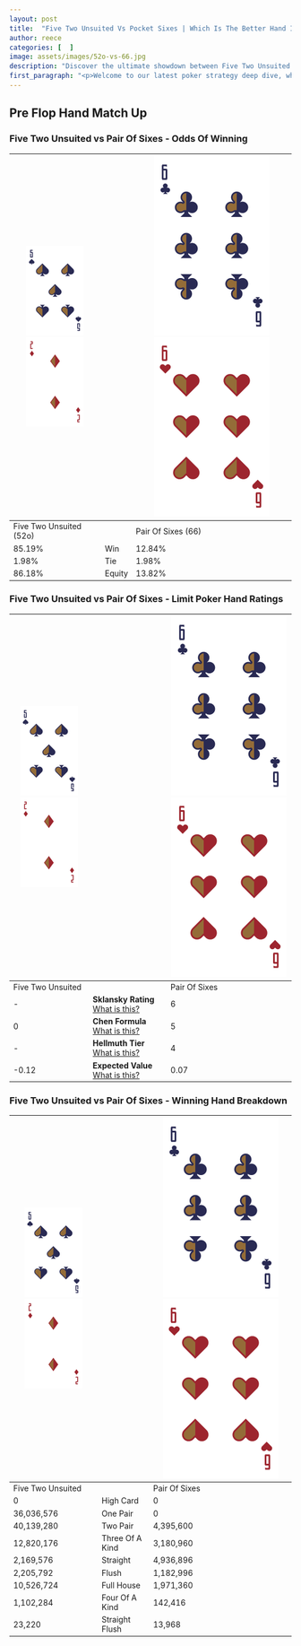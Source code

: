 ```yaml
---
layout: post
title:  "Five Two Unsuited Vs Pocket Sixes | Which Is The Better Hand In Poker? A Complete Guide"
author: reece
categories: [  ]
image: assets/images/52o-vs-66.jpg
description: "Discover the ultimate showdown between Five Two Unsuited and Pair Of Sixes in poker! Uncover the odds, strategies, and scenarios where one hand triumphs over the other. Get ready to up your poker game with this thrilling analysis."
first_paragraph: "<p>Welcome to our latest poker strategy deep dive, where we're pitting two distinct hands against each other in a high-stakes showdown: Five Two Unsuited vs Pair Of Sixes.</p><p>In the dynamic world of poker, every decision counts, and knowing which hand holds the upper hand is key to your success at the table.</p><p>In this article, we'll dissect these two hands, explore the scenarios where one dominates the other, and equip you with the knowledge to make strategic choices that can tip the odds in your favor.</p><p>Get ready to unravel the intriguing dynamics of these poker hands and elevate your game to new heights.</p>"
---
```




[comment]: # (sp0)

## Pre Flop Hand Match Up

<div class="table hand-ratings" markdown="1"> 



### Five Two Unsuited vs Pair Of Sixes - Odds Of Winning


    
| ![image info](assets/images/hand1/5.png) ![image info](assets/images/hand1/2o.png) |  | ![image info](assets/images/hand2/6.png) ![image info](assets/images/hand2/6o.png) |
| -------- | -------- | -------- |
| Five Two Unsuited (52o) |  | Pair Of Sixes (66) |
| 85.19% | Win | 12.84% |
| 1.98% | Tie | 1.98% |
| 86.18% | Equity | 13.82% |




[comment]: # (sp1)



### Five Two Unsuited vs Pair Of Sixes - Limit Poker Hand Ratings


    
| ![image info](assets/images/hand1/5.png) ![image info](assets/images/hand1/2o.png) |  | ![image info](assets/images/hand2/6.png) ![image info](assets/images/hand2/6o.png) |
| -------- | -------- | -------- |
| Five Two Unsuited |  | Pair Of Sixes |
| - | **Sklansky Rating** [What is this?](/sklansky-rating-explained) | 6 |
| 0 | **Chen Formula** [What is this?](/chen-formula-explained) | 5 |
| - | **Hellmuth Tier** [What is this?](/Hellmuth-tier-explained) | 4 |
| -0.12 | **Expected Value** [What is this?](/expected-value-explained) | 0.07 |




[comment]: # (sp2)



### Five Two Unsuited vs Pair Of Sixes - Winning Hand Breakdown


    
| ![image info](assets/images/hand1/5.png) ![image info](assets/images/hand1/2o.png) |  | ![image info](assets/images/hand2/6.png) ![image info](assets/images/hand2/6o.png) |
| -------- | -------- | -------- |
| Five Two Unsuited |  | Pair Of Sixes |
| 0 | High Card | 0 |
| 36,036,576 | One Pair | 0 |
| 40,139,280 | Two Pair | 4,395,600 |
| 12,820,176 | Three Of A Kind | 3,180,960 |
| 2,169,576 | Straight | 4,936,896 |
| 2,205,792 | Flush | 1,182,996 |
| 10,526,724 | Full House | 1,971,360 |
| 1,102,284 | Four Of A Kind | 142,416 |
| 23,220 | Straight Flush | 13,968 |




[comment]: # (sp3)



</div>

[comment]: # (sp4)



[comment]: # (sp5)

